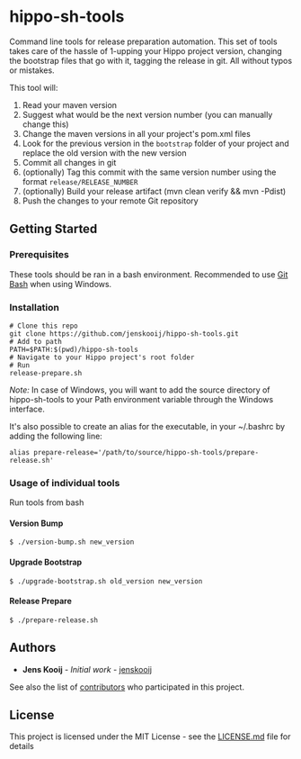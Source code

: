 # hippo-sh-tools
Command line tools for release preparation automation.
This set of tools takes care of the hassle of 1-upping your Hippo project version, changing the bootstrap files that go with it, tagging the release in git. All without typos or mistakes.

This tool will:
1. Read your maven version
2. Suggest what would be the next version number (you can manually change this)
3. Change the maven versions in all your project's pom.xml files
4. Look for the previous version in the `bootstrap` folder of your project and replace the old version with the new version
5. Commit all changes in git
6. (optionally) Tag this commit with the same version number using the format `release/RELEASE_NUMBER`
7. (optionally) Build your release artifact (mvn clean verify && mvn -Pdist)
8. Push the changes to your remote Git repository

## Getting Started

### Prerequisites
These tools should be ran in a bash environment. Recommended to use [Git Bash](https://git-scm.com) when using Windows.

### Installation
```
# Clone this repo
git clone https://github.com/jenskooij/hippo-sh-tools.git
# Add to path
PATH=$PATH:$(pwd)/hippo-sh-tools
# Navigate to your Hippo project's root folder
# Run
release-prepare.sh
```

_Note:_ In case of Windows, you will want to add the source directory of hippo-sh-tools to your Path environment variable through the Windows interface.

It's also possible to create an alias for the executable, in your ~/.bashrc by adding the following line:
```
alias prepare-release='/path/to/source/hippo-sh-tools/prepare-release.sh'
```

### Usage of individual tools
Run tools from bash

#### Version Bump
```
$ ./version-bump.sh new_version
```

#### Upgrade Bootstrap
```
$ ./upgrade-bootstrap.sh old_version new_version
```

#### Release Prepare
```
$ ./prepare-release.sh
```

## Authors

* **Jens Kooij** - *Initial work* - [jenskooij](https://github.com/jenskooij)

See also the list of [contributors](https://github.com/jenskooij/hippo-sh-tools) who participated in this project.

## License

This project is licensed under the MIT License - see the [LICENSE.md](LICENSE.md) file for details